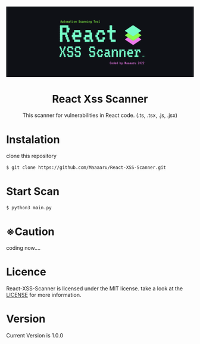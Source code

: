 <p align="center">
  <img src="docs/imgs/logo_react_xss_scanner.png" width="800">
</p>

<h1 align="center">
React Xss Scanner
</h1>

<p align="center">
This scanner for vulnerabilities in React code. (.ts, .tsx, .js, .jsx)
</p>

# Instalation

clone this repository

```
$ git clone https://github.com/Maaaaru/React-XSS-Scanner.git
```

# Start Scan

```
$ python3 main.py
```

# ※Caution

coding now....

# Licence

React-XSS-Scanner is licensed under the MIT license. take a look at the [LICENSE](https://github.com/Maaaaru/React-XSS-Scanner/LICENCE) for more information.

# Version

Current Version is 1.0.0


